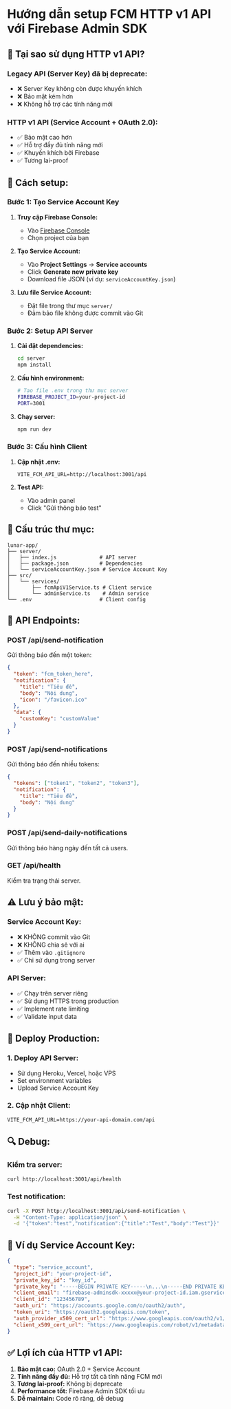 # Hướng dẫn setup FCM HTTP v1 API với Firebase Admin SDK

## 🎯 **Tại sao sử dụng HTTP v1 API?**

### **Legacy API (Server Key) đã bị deprecate:**
- ❌ Server Key không còn được khuyến khích
- ❌ Bảo mật kém hơn
- ❌ Không hỗ trợ các tính năng mới

### **HTTP v1 API (Service Account + OAuth 2.0):**
- ✅ Bảo mật cao hơn
- ✅ Hỗ trợ đầy đủ tính năng mới
- ✅ Khuyến khích bởi Firebase
- ✅ Tương lai-proof

## 🚀 **Cách setup:**

### **Bước 1: Tạo Service Account Key**

1. **Truy cập Firebase Console:**
   - Vào [Firebase Console](https://console.firebase.google.com/)
   - Chọn project của bạn

2. **Tạo Service Account:**
   - Vào **Project Settings** → **Service accounts**
   - Click **Generate new private key**
   - Download file JSON (ví dụ: `serviceAccountKey.json`)

3. **Lưu file Service Account:**
   - Đặt file trong thư mục `server/`
   - Đảm bảo file không được commit vào Git

### **Bước 2: Setup API Server**

1. **Cài đặt dependencies:**
   ```bash
   cd server
   npm install
   ```

2. **Cấu hình environment:**
   ```bash
   # Tạo file .env trong thư mục server
   FIREBASE_PROJECT_ID=your-project-id
   PORT=3001
   ```

3. **Chạy server:**
   ```bash
   npm run dev
   ```

### **Bước 3: Cấu hình Client**

1. **Cập nhật .env:**
   ```env
   VITE_FCM_API_URL=http://localhost:3001/api
   ```

2. **Test API:**
   - Vào admin panel
   - Click "Gửi thông báo test"

## 📁 **Cấu trúc thư mục:**

```
lunar-app/
├── server/
│   ├── index.js              # API server
│   ├── package.json          # Dependencies
│   └── serviceAccountKey.json # Service Account Key
├── src/
│   └── services/
│       ├── fcmApiV1Service.ts # Client service
│       └── adminService.ts    # Admin service
└── .env                      # Client config
```

## 🔧 **API Endpoints:**

### **POST /api/send-notification**
Gửi thông báo đến một token:
```json
{
  "token": "fcm_token_here",
  "notification": {
    "title": "Tiêu đề",
    "body": "Nội dung",
    "icon": "/favicon.ico"
  },
  "data": {
    "customKey": "customValue"
  }
}
```

### **POST /api/send-notifications**
Gửi thông báo đến nhiều tokens:
```json
{
  "tokens": ["token1", "token2", "token3"],
  "notification": {
    "title": "Tiêu đề",
    "body": "Nội dung"
  }
}
```

### **POST /api/send-daily-notifications**
Gửi thông báo hàng ngày đến tất cả users.

### **GET /api/health**
Kiểm tra trạng thái server.

## ⚠️ **Lưu ý bảo mật:**

### **Service Account Key:**
- ❌ KHÔNG commit vào Git
- ❌ KHÔNG chia sẻ với ai
- ✅ Thêm vào `.gitignore`
- ✅ Chỉ sử dụng trong server

### **API Server:**
- ✅ Chạy trên server riêng
- ✅ Sử dụng HTTPS trong production
- ✅ Implement rate limiting
- ✅ Validate input data

## 🚀 **Deploy Production:**

### **1. Deploy API Server:**
- Sử dụng Heroku, Vercel, hoặc VPS
- Set environment variables
- Upload Service Account Key

### **2. Cập nhật Client:**
```env
VITE_FCM_API_URL=https://your-api-domain.com/api
```

## 🔍 **Debug:**

### **Kiểm tra server:**
```bash
curl http://localhost:3001/api/health
```

### **Test notification:**
```bash
curl -X POST http://localhost:3001/api/send-notification \
  -H "Content-Type: application/json" \
  -d '{"token":"test","notification":{"title":"Test","body":"Test"}}'
```

## 📝 **Ví dụ Service Account Key:**

```json
{
  "type": "service_account",
  "project_id": "your-project-id",
  "private_key_id": "key_id",
  "private_key": "-----BEGIN PRIVATE KEY-----\n...\n-----END PRIVATE KEY-----\n",
  "client_email": "firebase-adminsdk-xxxxx@your-project-id.iam.gserviceaccount.com",
  "client_id": "123456789",
  "auth_uri": "https://accounts.google.com/o/oauth2/auth",
  "token_uri": "https://oauth2.googleapis.com/token",
  "auth_provider_x509_cert_url": "https://www.googleapis.com/oauth2/v1/certs",
  "client_x509_cert_url": "https://www.googleapis.com/robot/v1/metadata/x509/firebase-adminsdk-xxxxx%40your-project-id.iam.gserviceaccount.com"
}
```

## ✅ **Lợi ích của HTTP v1 API:**

1. **Bảo mật cao:** OAuth 2.0 + Service Account
2. **Tính năng đầy đủ:** Hỗ trợ tất cả tính năng FCM mới
3. **Tương lai-proof:** Không bị deprecate
4. **Performance tốt:** Firebase Admin SDK tối ưu
5. **Dễ maintain:** Code rõ ràng, dễ debug

